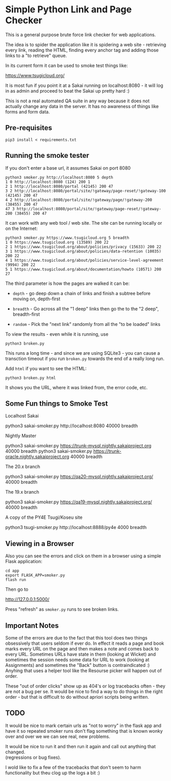 Simple Python Link and Page Checker
===================================

This is a general purpose brute force link checker for web applications.

The idea is to spider the application
like it is spidering a web site - retrieving every link, reading the HTML, 
finding every anchor tag and adding those links to a "to retrieve" queue.

In its current form it can be used to smoke test things like:

https://www.tsugicloud.org/

It is most fun if you point it at a Sakai running on localhost:8080 - it will log
in as admin and proceed to beat the Sakai up pretty hard :)

This is not a real automated QA suite in any way because it does not actually
change any data in the server.  It has no awareness of things like forms and form
data.

Pre-requisites
--------------

    pip3 install < requirements.txt

Running the smoke tester
------------------------

If you don't enter a base url, it assumes Sakai on port 8080

    python3 smoker.py http://localhost:8080 5 depth
    1 0 http://localhost:8080 (124) 200 1
    2 1 http://localhost:8080/portal (42145) 200 47
    3 2 http://localhost:8080/portal/site/!gateway/page-reset/!gateway-100 (42145) 200 47
    4 2 http://localhost:8080/portal/site/!gateway/page/!gateway-200 (38455) 200 47
    47 3 http://localhost:8080/portal/site/!gateway/page-reset/!gateway-200 (38455) 200 47

It can work with any web tool / web site.  The site can be running locally or
on the Internet:

    python3 smoker.py https://www.tsugicloud.org 5 breadth
    1 0 https://www.tsugicloud.org (13589) 200 22
    2 1 https://www.tsugicloud.org/about/policies/privacy (15633) 200 22
    3 1 https://www.tsugicloud.org/about/policies/data-retention (10035) 200 22
    4 1 https://www.tsugicloud.org/about/policies/service-level-agreement (9994) 200 22
    5 1 https://www.tsugicloud.org/about/documentation/howto (10571) 200 27

The third parameter is how the pages are walked it can be:

* `depth` - go deep down a chain of links and finish a subtree before moving on, depth-first

* `breadth`  - Go across all the "1 deep" links then go the to the "2 deep", breadth-first

* `random` - Pick the "next link" randomly from all the "to be loaded" links

To view the results - even while it is running, use

    python3 broken.py

This runs a long time - and since we are using SQLite3 - you can cause a transction timeout
if you run `broken.py` towards the end of a really long run.

Add `html` if you want to see the HTML:

    python3 broken.py html

It shows you the URL, where it was linked from, the error code, etc.

Some Fun things to Smoke Test
-----------------------------

Localhost Sakai

python3 sakai-smoker.py http://localhost:8080 40000 breadth

Nightly Master 

python3 sakai-smoker.py https://trunk-mysql.nightly.sakaiproject.org 40000 breadth
python3 sakai-smoker.py https://trunk-oracle.nightly.sakaiproject.org 40000 breadth

The 20.x branch

python3 sakai-smoker.py https://qa20-mysql.nightly.sakaiproject.org/ 40000 breadth

The 19.x branch

python3 sakai-smoker.py https://qa19-mysql.nightly.sakaiproject.org/ 40000 breadth

A copy of the PY4E Tsugi/Koseu site

python3 tsugi-smoker.py http://localhost:8888/py4e 4000 breadth

Viewing in a Browser
--------------------

Also you can see the errors and click on them in a browser using a simple
Flask application:

    cd app
    export FLASK_APP=smoker.py
    flash run

Then go to 

http://127.0.0.1:5000/

Press "refresh" as `smoker.py` runs to see broken links.

Important Notes
---------------

Some of the errors are due to the fact that this tool does two things obsessively that
users seldom if ever do.  In effect it reads a page and book marks every URL on the page
and then makes a note and comes back to every URL.  Sometimes URLs have state in them
(looking at Wicket) and sometimes the session needs some data for URL to work (looking
at Assignments) and sometimes the "Back" button is contraindicated :)  Anyhing that uses 
a helper tool like the Resourse picker will happen out of order.

These "out of order clicks" show up as 404's or log tracebacks often - they are not a
bug per se.  It would be nice to find a way to do things in the right order - but that
is difficult to do without apriori scripts being written.

TODO
----

It would be nice to mark certain urls as "not to worry" in the flask app and have it so 
repeated smoker runs don't flag something that is known wonky over and over we we can 
see real, new problems.

It would be nice to run it and then run it again and call out anything that changed.  
(regressions or bug fixes).

I wold like to fix a few of the tracebacks that don't seem to harm functionality but
theu clog up the logs a bit :)

